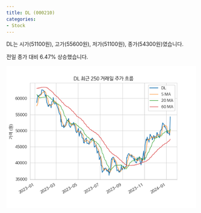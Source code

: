 ```yaml
---
title: DL (000210)
categories:
- Stock
---
```


DL는 시가(51100원), 고가(55600원), 저가(51100원), 종가(54300원)였습니다.

전일 종가 대비 6.47% 상승했습니다.

<!-- more -->

![000210](/assets/images/stock/000210.png)